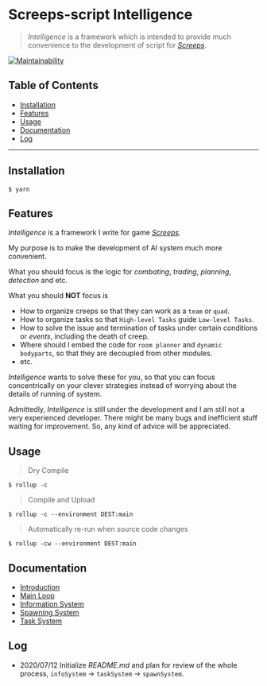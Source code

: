 # Screeps-script Intelligence

> *Intelligence* is a framework which is intended to provide much convenience to the development of script for [*Screeps*](https://screeps.com).

[![Maintainability](https://api.codeclimate.com/v1/badges/ce3ef85bac7916ee1926/maintainability)](https://codeclimate.com/github/RaymondJiangkw/screeps_typescript_intel/maintainability)


## Table of Contents

- [Installation](#installation)
- [Features](#features)
- [Usage](#usage)
- [Documentation](#documentation)
- [Log](#log)

---

## Installation
```shell
$ yarn
```

## Features

*Intelligence* is a framework I write for game [*Screeps*](https://screeps.com).

My purpose is to make the development of AI system much more convenient.

What you should focus is the logic for *combating*, *trading*, *planning*, *detection* and etc.

What you should **NOT** focus is
- How to organize creeps so that they can work as a `team` or `quad`.
- How to organize tasks so that `High-level Tasks` guide `Low-level Tasks`.
- How to solve the issue and termination of tasks under certain conditions or *events*, including the death of creep.
- Where should I embed the code for `room planner` and `dynamic bodyparts`, so that they are decoupled from other modules.
- etc.

*Intelligence* wants to solve these for you, so that you can focus concentrically on your clever strategies instead of worrying about the details of running of system.

Admittedly, *Intelligence* is still under the development and I am still not a very experienced developer. There might be many bugs and inefficient stuff waiting for improvement. So, any kind of advice will be appreciated.

## Usage
> Dry Compile
```shell
$ rollup -c
```

> Compile and Upload
```shell
$ rollup -c --environment DEST:main
```

> Automatically re-run when source code changes
```shell
$ rollup -cw --environment DEST:main
```
## Documentation

- [Introduction](./docs/introduction.md)
- [Main Loop](./docs/main_loop.md)
- [Information System](./docs/infoSystem.md)
- [Spawning System](./docs/spawnSystem.md)
- [Task System](./docs/taskSystem.md)

## Log

- 2020/07/12 Initialize *README.md* and plan for review of the whole process, `infoSystem` -> `taskSystem` -> `spawnSystem`.
